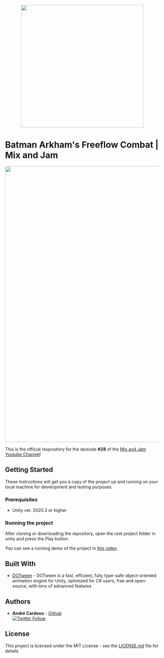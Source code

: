 
<p align="center">
    <img width="400px" src="http://mixandjam.com/wp-content/uploads/2019/11/git.png">    
</p>

# Batman Arkham's Freeflow Combat | Mix and Jam

<p align="center">
<img width="900px" src="http://mixandjam.com/wp-content/uploads/2021/07/github.jpg">
</p>

This is the official respository for the episode <b>#28</b> of the [Mix and Jam Youtube Channel](https://www.youtube.com/c/MixAndJam)!

## Getting Started

These instructions will get you a copy of the project up and running on your local machine for development and testing purposes.

### Prerequisites

-  Unity ver. 2020.3 or higher

### Running the project

After cloning or downloading the repository, open the root project folder in unity and press the Play button.

You can see a running demo of the project in [this video](https://youtu.be/Od9w7OGxgg8).

## Built With

* [DOTween](http://dotween.demigiant.com/) - DOTween is a fast, efficient, fully type-safe object-oriented animation engine for Unity, optimized for C# users, free and open-source, with tons of advanced features

## Authors

* **André Cardoso** - [Github](https://github.com/cardosoandre)
<br>[![Twitter Follow](https://img.shields.io/twitter/follow/andre_mc.svg?style=social)](https://twitter.com/andre_mc)

## License

This project is licensed under the MIT License - see the [LICENSE.md](LICENSE.md) file for details
